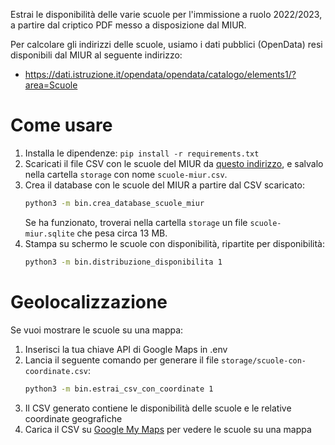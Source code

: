 Estrai le disponibilità delle varie scuole per l'immissione a ruolo 2022/2023, a partire dal criptico PDF messo a disposizione dal MIUR.

Per calcolare gli indirizzi delle scuole, usiamo i dati pubblici (OpenData) resi disponibili dal MIUR al seguente indirizzo:

- https://dati.istruzione.it/opendata/opendata/catalogo/elements1/?area=Scuole

# Come usare

1. Installa le dipendenze: `pip install -r requirements.txt`
2. Scaricati il file CSV con le scuole del MIUR da [questo indirizzo](https://dati.istruzione.it/opendata/opendata/catalogo/elements1/SCUANAGRAFESTAT20222320220901.csv), e salvalo nella cartella `storage` con nome `scuole-miur.csv`.
3. Crea il database con le scuole del MIUR a partire dal CSV scaricato:
   ```bash
   python3 -m bin.crea_database_scuole_miur
   ```
   Se ha funzionato, troverai nella cartella `storage` un file `scuole-miur.sqlite` che pesa circa 13 MB.
4. Stampa su schermo le scuole con disponibilità, ripartite per disponibilità:
   ```bash
   python3 -m bin.distribuzione_disponibilita 1
   ```

# Geolocalizzazione

Se vuoi mostrare le scuole su una mappa:

1. Inserisci la tua chiave API di Google Maps in .env
2. Lancia il seguente comando per generare il file `storage/scuole-con-coordinate.csv`:
   ```bash
   python3 -m bin.estrai_csv_con_coordinate 1
   ```
3. Il CSV generato contiene le disponibilità delle scuole e le relative coordinate geografiche
4. Carica il CSV su [Google My Maps](https://mymaps.google.com/) per vedere le scuole su una mappa

